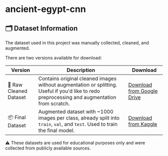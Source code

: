 # ancient-egypt-cnn

## 🗂️ Dataset Information

The dataset used in this project was manually collected, cleaned, and augmented.

There are two versions available for download:

| Version | Description | Download |
|--------|-------------|----------|
| 🧹 Raw Cleaned Dataset | Contains original cleaned images without augmentation or splitting. Useful if you'd like to redo preprocessing and augmentation from scratch. | [Download from Google Drive]([https://drive.google.com/YOUR_GOOGLE_DRIVE_LINK](https://drive.google.com/drive/folders/1uAjEC7X6nVnOvid3z6SSF4JJpcLPfSAv?usp=drive_link)) |
| 📦 Final Dataset | Augmented dataset with ~1000 images per class, already split into `train`, `val`, and `test`. Used to train the final model. | [Download from Kaggle]([https://www.kaggle.com/YOUR_KAGGLE_LINK](https://www.kaggle.com/datasets/monaabdelrazek/finaldataset)) |

⚠️ These datasets are used for educational purposes only and were collected from publicly available sources.
